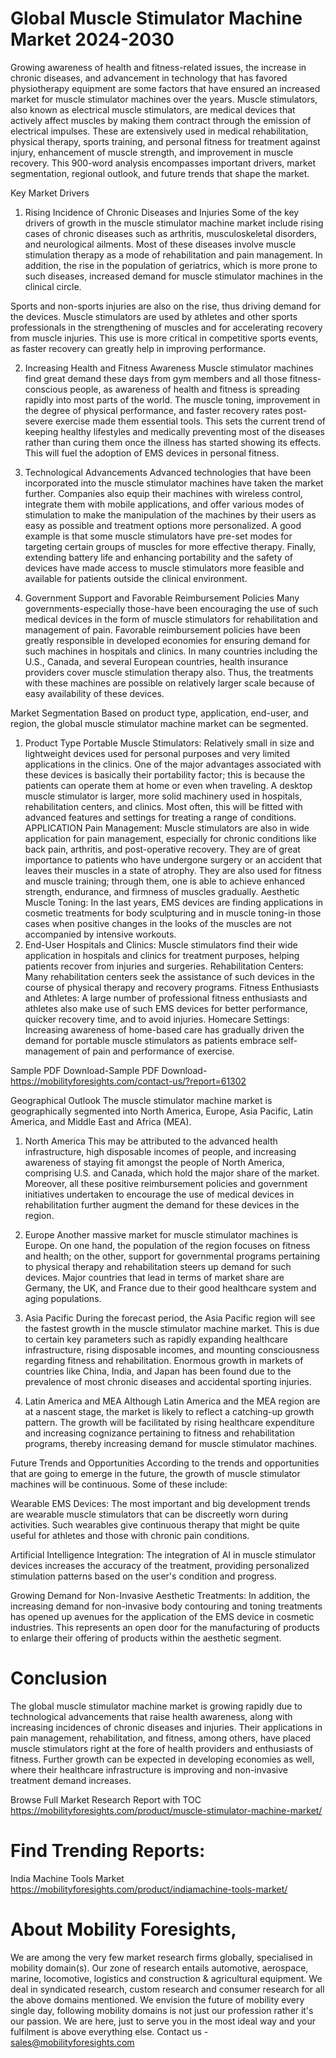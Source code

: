 # Global Muscle Stimulator Machine Market 2024-2030
Growing awareness of health and fitness-related issues, the increase in chronic diseases, and advancement in technology that has favored physiotherapy equipment are some factors that have ensured an increased market for muscle stimulator machines over the years. Muscle stimulators, also known as electrical muscle stimulators, are medical devices that actively affect muscles by making them contract through the emission of electrical impulses. These are extensively used in medical rehabilitation, physical therapy, sports training, and personal fitness for treatment against injury, enhancement of muscle strength, and improvement in muscle recovery. This 900-word analysis encompasses important drivers, market segmentation, regional outlook, and future trends that shape the market.

Key Market Drivers
1. Rising Incidence of Chronic Diseases and Injuries
Some of the key drivers of growth in the muscle stimulator machine market include rising cases of chronic diseases such as arthritis, musculoskeletal disorders, and neurological ailments. Most of these diseases involve muscle stimulation therapy as a mode of rehabilitation and pain management. In addition, the rise in the population of geriatrics, which is more prone to such diseases, increased demand for muscle stimulator machines in the clinical circle.

Sports and non-sports injuries are also on the rise, thus driving demand for the devices. Muscle stimulators are used by athletes and other sports professionals in the strengthening of muscles and for accelerating recovery from muscle injuries. This use is more critical in competitive sports events, as faster recovery can greatly help in improving performance.

2. Increasing Health and Fitness Awareness
Muscle stimulator machines find great demand these days from gym members and all those fitness-conscious people, as awareness of health and fitness is spreading rapidly into most parts of the world. The muscle toning, improvement in the degree of physical performance, and faster recovery rates post-severe exercise made them essential tools. This sets the current trend of keeping healthy lifestyles and medically preventing most of the diseases rather than curing them once the illness has started showing its effects. This will fuel the adoption of EMS devices in personal fitness.
3. Technological Advancements
Advanced technologies that have been incorporated into the muscle stimulator machines have taken the market further. Companies also equip their machines with wireless control, integrate them with mobile applications, and offer various modes of stimulation to make the manipulation of the machines by their users as easy as possible and treatment options more personalized. A good example is that some muscle stimulators have pre-set modes for targeting certain groups of muscles for more effective therapy. Finally, extending battery life and enhancing portability and the safety of devices have made access to muscle stimulators more feasible and available for patients outside the clinical environment.

4. Government Support and Favorable Reimbursement Policies
Many governments-especially those-have been encouraging the use of such medical devices in the form of muscle stimulators for rehabilitation and management of pain. Favorable reimbursement policies have been greatly responsible in developed economies for ensuring demand for such machines in hospitals and clinics. In many countries including the U.S., Canada, and several European countries, health insurance providers cover muscle stimulation therapy also. Thus, the treatments with these machines are possible on relatively larger scale because of easy availability of these devices.

Market Segmentation
Based on product type, application, end-user, and region, the global muscle stimulator machine market can be segmented.

1. Product Type
Portable Muscle Stimulators: Relatively small in size and lightweight devices used for personal purposes and very limited applications in the clinics. One of the major advantages associated with these devices is basically their portability factor; this is because the patients can operate them at home or even when traveling.
A desktop muscle stimulator is larger, more solid machinery used in hospitals, rehabilitation centers, and clinics. Most often, this will be fitted with advanced features and settings for treating a range of conditions. APPLICATION Pain Management: Muscle stimulators are also in wide application for pain management, especially for chronic conditions like back pain, arthritis, and post-operative recovery.
They are of great importance to patients who have undergone surgery or an accident that leaves their muscles in a state of atrophy. They are also used for fitness and muscle training; through them, one is able to achieve enhanced strength, endurance, and firmness of muscles gradually. Aesthetic Muscle Toning: In the last years, EMS devices are finding applications in cosmetic treatments for body sculpturing and in muscle toning-in those cases when positive changes in the looks of the muscles are not accompanied by intensive workouts.
3. End-User
Hospitals and Clinics: Muscle stimulators find their wide application in hospitals and clinics for treatment purposes, helping patients recover from injuries and surgeries.
Rehabilitation Centers: Many rehabilitation centers seek the assistance of such devices in the course of physical therapy and recovery programs. Fitness Enthusiasts and Athletes: A large number of professional fitness enthusiasts and athletes also make use of such EMS devices for better performance, quicker recovery time, and to avoid injuries. Homecare Settings: Increasing awareness of home-based care has gradually driven the demand for portable muscle stimulators as patients embrace self-management of pain and performance of exercise.

Sample PDF Download-Sample PDF Download- https://mobilityforesights.com/contact-us/?report=61302

Geographical Outlook
The muscle stimulator machine market is geographically segmented into North America, Europe, Asia Pacific, Latin America, and Middle East and Africa (MEA).

1. North America
This may be attributed to the advanced health infrastructure, high disposable incomes of people, and increasing awareness of staying fit amongst the people of North America, comprising U.S. and Canada, which hold the major share of the market. Moreover, all these positive reimbursement policies and government initiatives undertaken to encourage the use of medical devices in rehabilitation further augment the demand for these devices in the region.

2. Europe
Another massive market for muscle stimulator machines is Europe. On one hand, the population of the region focuses on fitness and health; on the other, support for governmental programs pertaining to physical therapy and rehabilitation steers up demand for such devices. Major countries that lead in terms of market share are Germany, the UK, and France due to their good healthcare system and aging populations.

3. Asia Pacific
During the forecast period, the Asia Pacific region will see the fastest growth in the muscle stimulator machine market. This is due to certain key parameters such as rapidly expanding healthcare infrastructure, rising disposable incomes, and mounting consciousness regarding fitness and rehabilitation. Enormous growth in markets of countries like China, India, and Japan has been found due to the prevalence of most chronic diseases and accidental sporting injuries.

4. Latin America and MEA
Although Latin America and the MEA region are at a nascent stage, the market is likely to reflect a catching-up growth pattern. The growth will be facilitated by rising healthcare expenditure and increasing cognizance pertaining to fitness and rehabilitation programs, thereby increasing demand for muscle stimulator machines.

Future Trends and Opportunities
According to the trends and opportunities that are going to emerge in the future, the growth of muscle stimulator machines will be continuous. Some of these include:

Wearable EMS Devices: The most important and big development trends are wearable muscle stimulators that can be discreetly worn during activities. Such wearables give continuous therapy that might be quite useful for athletes and those with chronic pain conditions.

Artificial Intelligence Integration: The integration of AI in muscle stimulator devices increases the accuracy of the treatment, providing personalized stimulation patterns based on the user's condition and progress.

Growing Demand for Non-Invasive Aesthetic Treatments: In addition, the increasing demand for non-invasive body contouring and toning treatments has opened up avenues for the application of the EMS device in cosmetic industries. This represents an open door for the manufacturing of products to enlarge their offering of products within the aesthetic segment.

# Conclusion
The global muscle stimulator machine market is growing rapidly due to technological advancements that raise health awareness, along with increasing incidences of chronic diseases and injuries. Their applications in pain management, rehabilitation, and fitness, among others, have placed muscle stimulators right at the fore of health providers and enthusiasts of fitness. Further growth can be expected in developing economies as well, where their healthcare infrastructure is improving and non-invasive treatment demand increases.






Browse Full Market Research Report with TOC
https://mobilityforesights.com/product/muscle-stimulator-machine-market/






# Find Trending Reports:
India Machine Tools Market https://mobilityforesights.com/product/indiamachine-tools-market/








# About Mobility Foresights,
We are among the very few market research firms globally, specialised in mobility domain(s). Our zone of research entails automotive, aerospace, marine, locomotive, logistics and construction & agricultural equipment. We deal in syndicated research, custom research and consumer research for all the above domains mentioned.
We envision the future of mobility every single day, following mobility domains is not just our profession rather it's our passion. We are here, just to serve you in the most ideal way and your fulfilment is above everything else. Contact us -  sales@mobilityforesights.com 




